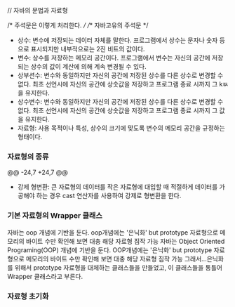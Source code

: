 // 자바의 문법과 자료형

/* 
주석문은 이렇게 처리한다.
*/
/** 자바고유의 주석문 */

* 상수: 변수에 저장되는 데이터 자체를 말한다. 프로그램에서 상수는 문자나 숫자 등으로 표시되지만 내부적으로는 2진 비트의 값이다.
* 변수: 상수를 저장하는 메모리 공간이다. 프로그램에서 변수는 자신의 공간에 저장되는 상수의 값이 계산에 의해 계속 변경될 수 있다.
* 상부션수: 변수와 동일하지만 자신의 공간에 저장된 상수를 다른 상수로 변경할 수 없다. 최초 선언시에 자신의 공간에 상숫값을 저장하고
        프로그램 종료 시까지 그 kㅄ을 유지한다.
* 상수변수: 변수와 동일하지만 자신의 공간에 저장된 상수를 다른 상수로 변경할 수 없다. 최초 선언시에 자신의 공간에 상숫값을 저장하고
        프로그램 종료 시까지 그 값을 유지한다.
* 자료형: 사용 목적이나 특성, 상수의 크기에 맞도록 변수의 메모리 공간을 규정하는 형태이다.

### 자료형의 종류
@@ -24,7 +24,7 @@
* 강제 형변환: 큰 자료형의 데이터를 작은 자료형에 대입할 때 적절하게 데이터를 가공해야 하는 경우 cast 연산자를 사용하여 강제로 형변환을 한다.

### 기본 자료형의 Wrapper 클래스
 자바는 oop 개념에 기반을 둔다. oop개념에는 '은닉화'   but prototype 자료형으로 메모리의 바이트 수만 확인해 보면 대충 해당 자료형 짐작 가능
 자바는 Object Oriented Programing(OOP) 개념에 기반을 둔다. OOP개념에는 '은닉화' but prototype 자료형으로 메모리의 바이트 수만 확인해 보면 대충 해당 자료형 짐작 가능
 그래서...은닉화를 위해서 prototype 자료형을 대체하는 클래스들을 만들었고, 이 클래스들을 통틀어 Wrapper 클래스라고 부른다.
 
### 자료형 초기화 
 
 
 
 
 
 
 
 
 
 
 
 
 
 
 
